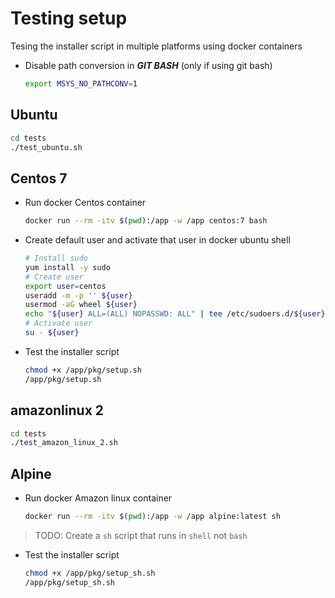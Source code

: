 # Testing setup

Tesing the installer script in multiple platforms using docker containers

- Disable path conversion in ***GIT BASH*** (only if using git bash)

  ```sh
  export MSYS_NO_PATHCONV=1 
  ```

## Ubuntu

  ```sh
  cd tests
  ./test_ubuntu.sh
  ```

## Centos 7

- Run docker Centos container

  ```sh
  docker run --rm -itv $(pwd):/app -w /app centos:7 bash
  ```

- Create default user and activate that user in docker ubuntu shell

  ```sh
  # Install sudo
  yum install -y sudo
  # Create user
  export user=centos
  useradd -m -p '' ${user}
  usermod -aG wheel ${user}
  echo "${user} ALL=(ALL) NOPASSWD: ALL" | tee /etc/sudoers.d/${user}
  # Activate user
  su - ${user}
  ```

- Test the installer script

  ```sh
  chmod +x /app/pkg/setup.sh
  /app/pkg/setup.sh
  ```

## amazonlinux 2

  ```sh
  cd tests
  ./test_amazon_linux_2.sh
  ```

## Alpine

- Run docker Amazon linux container

  ```sh
  docker run --rm -itv $(pwd):/app -w /app alpine:latest sh
  ```

> TODO: Create a `sh` script that runs in `shell` not `bash`

- Test the installer script

  ```sh
  chmod +x /app/pkg/setup_sh.sh
  /app/pkg/setup_sh.sh
  ```
